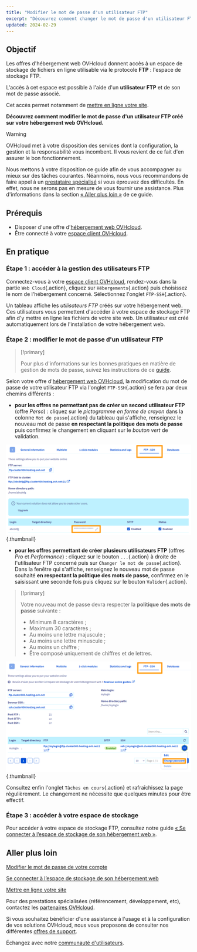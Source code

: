 ```yaml
---
title: "Modifier le mot de passe d'un utilisateur FTP"
excerpt: "Découvrez comment changer le mot de passe d'un utilisateur FTP créé sur votre hébergement web OVHcloud"
updated: 2024-02-29
---
```


## Objectif

Les offres d'hébergement web OVHcloud donnent accès à un espace de stockage de fichiers en ligne utilisable via le protocole **FTP** : l'espace de stockage FTP.

L'accès à cet espace est possible à l'aide d'un **utilisateur FTP** et de son mot de passe associé.

Cet accès permet notamment de [mettre en ligne votre site](/pages/web_cloud/web_hosting/hosting_how_to_get_my_website_online).

**Découvrez comment modifier le mot de passe d'un utilisateur FTP créé sur votre hébergement web OVHcloud.**

> [!warning]
>
> OVHcloud met à votre disposition des services dont la configuration, la gestion et la responsabilité vous incombent. Il vous revient de ce fait d'en assurer le bon fonctionnement.
>
> Nous mettons à votre disposition ce guide afin de vous accompagner au mieux sur des tâches courantes. Néanmoins, nous vous recommandons de faire appel à un [prestataire spécialisé](/links/partner) si vous éprouvez des difficultés. En effet, nous ne serons pas en mesure de vous fournir une assistance. Plus d'informations dans la section [« Aller plus loin »](#go-further) de ce guide.
>

## Prérequis

- Disposer d'une offre d'[hébergement web OVHcloud](/links/web/hosting).
- Être connecté à votre [espace client OVHcloud](/links/manager).

## En pratique

### Étape 1 : accéder à la gestion des utilisateurs FTP

Connectez-vous à votre [espace client OVHcloud](/links/manager), rendez-vous dans la partie `Web Cloud`{.action}, cliquez sur `Hébergements`{.action} puis choisissez le nom de l'hébergement concerné. Sélectionnez l'onglet `FTP-SSH`{.action}.

Un tableau affiche les *utilisateurs FTP* créés sur votre hébergement web. Ces utilisateurs vous permettent d'accéder à votre espace de stockage FTP afin d'y mettre en ligne les fichiers de votre site web. Un utilisateur est créé automatiquement lors de l'installation de votre hébergement web.

### Étape 2 : modifier le mot de passe d'un utilisateur FTP

> [!primary]
>
> Pour plus d'informations sur les bonnes pratiques en matière de gestion de mots de passe, suivez les instructions de ce [guide](/pages/account_and_service_management/account_information/manage-ovh-password).
>

Selon votre offre d'[hébergement web OVHcloud](/links/web/hosting), la modification du mot de passe de votre utilisateur FTP via l'onglet `FTP-SSH`{.action} se fera par deux chemins différents :

- **pour les offres ne permettant pas de créer un second utilisateur FTP** (offre *Perso*) : cliquez sur le *pictogramme en forme de crayon* dans la colonne `Mot de passe`{.action} du tableau qui s'affiche, renseignez le nouveau mot de passe **en respectant la politique des mots de passe** puis confirmez le changement en cliquant sur le *bouton vert* de validation.

![change-ftp-password-step1-perso](/pages/assets/screens/control_panel/product-selection/web-cloud/web-hosting/ftp-ssh/change-password-perso.png){.thumbnail}

- **pour les offres permettant de créer plusieurs utilisateurs FTP** (offres *Pro* et *Performance*) : cliquez sur le bouton `...`{.action} à droite de l'utilisateur FTP concerné puis sur `Changer le mot de passe`{.action}. Dans la fenêtre qui s'affiche, renseignez le nouveau mot de passe souhaité **en respectant la politique des mots de passe**, confirmez en le saisissant une seconde fois puis cliquez sur le bouton `Valider`{.action}.

> [!primary]
>
> Votre nouveau mot de passe devra respecter la **politique des mots de passe** suivante :
>
>- Minimum 8 caractères ;
>- Maximum 30 caractères ;
>- Au moins une lettre majuscule ;
>- Au moins une lettre minuscule ;
>- Au moins un chiffre ;
>- Être composé uniquement de chiffres et de lettres.

![change-ftp-password-pro](/pages/assets/screens/control_panel/product-selection/web-cloud/web-hosting/ftp-ssh/change-password-pro.png){.thumbnail}

Consultez enfin l'onglet `Tâches en cours`{.action} et rafraîchissez la page régulièrement. Le changement ne nécessite que quelques minutes pour être effectif.

### Étape 3 : accéder à votre espace de stockage

Pour accéder à votre espace de stockage FTP, consultez notre guide [« Se connecter à l’espace de stockage de son hébergement web »](/pages/web_cloud/web_hosting/ftp_connection).

## Aller plus loin <a name="go-further"></a>

[Modifier le mot de passe de votre compte](/pages/account_and_service_management/account_information/manage-ovh-password)

[Se connecter à l’espace de stockage de son hébergement web](/pages/web_cloud/web_hosting/ftp_connection)

[Mettre en ligne votre site](/pages/web_cloud/web_hosting/hosting_how_to_get_my_website_online)

Pour des prestations spécialisées (référencement, développement, etc), contactez les [partenaires OVHcloud](/links/partner).

Si vous souhaitez bénéficier d'une assistance à l'usage et à la configuration de vos solutions OVHcloud, nous vous proposons de consulter nos différentes [offres de support](/links/support).

Échangez avec notre [communauté d'utilisateurs](/links/community).